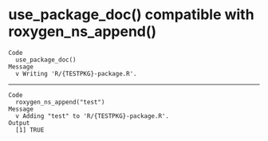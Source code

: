 # use_package_doc() compatible with roxygen_ns_append()

    Code
      use_package_doc()
    Message
      v Writing 'R/{TESTPKG}-package.R'.

---

    Code
      roxygen_ns_append("test")
    Message
      v Adding "test" to 'R/{TESTPKG}-package.R'.
    Output
      [1] TRUE

